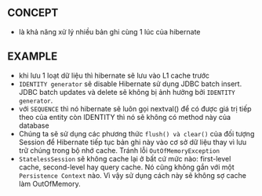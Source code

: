 ## CONCEPT

- là khả năng xử lý nhiều bản ghi cùng 1 lúc của hibernate

## EXAMPLE

- khi lưu 1 loạt dữ liệu thì hibernate sẽ lưu vào L1 cache trước
- `IDENTITY generator` sẽ disable Hibernate sử dụng JDBC batch insert. JDBC batch updates và delete sẽ không bị ảnh hưởng
  bởi `IDENTITY generator`.
- với `SEQUENCE` thì nó hibernate sẽ luôn gọi nextval() để có được giá trị tiếp theo của entity còn IDENTITY thì nó sẽ
  không có method này của database
- Chúng ta sẽ sử dụng các phương thức `flush() và clear()` của đối tượng Session để Hibernate tiếp tục bản ghi này vào cơ
  sở dữ liệu thay vì lưu trữ chúng trong bộ nhớ cache. Tránh lỗi `OutOfMemoryException`
- `StatelessSession` sẽ không cache lại ở bất cứ mức nào: first-level cache, second-level hay query cache. Nó cũng không
  gắn với một `Persistence Context` nào. Vì vậy sử dụng cách này sẽ không sợ cache làm OutOfMemory.